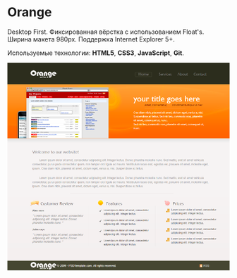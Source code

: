 # Orange

Desktop First. Фиксированная вёрстка с использованием Float's. Ширина макета 980px. Поддержка Internet Explorer 5+.

Используемые технологии: **HTML5**, **CSS3**, **JavaScript**, **Git**.

![Orange - Entire-Page](orange.png)